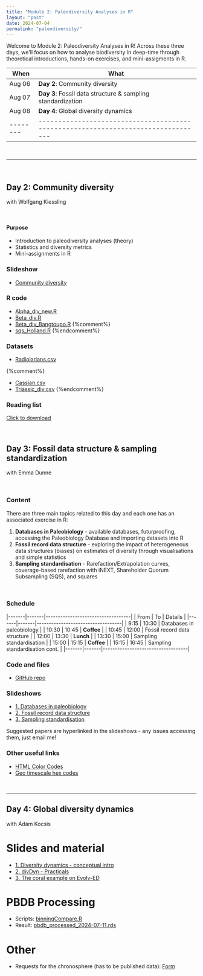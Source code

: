 ```yaml
---
title: "Module 2: Paleodiversity Analyses in R"
layout: "post" 
date: 2024-07-04
permalink: "paleodiversity/"
---
```


Welcome to Module 2: Paleodiversity Analyses in R! Across these three days, we'll focus on how to analyse biodiversity in deep-time through theoretical introductions, hands-on exercises, and mini-assigments in R. 


| When   | What                                                                            |
|--------|---------------------------------------------------------------------------------|
| Aug 06 | **Day 2**: Community diversity                                                  |
| Aug 07 | **Day 3**: Fossil data structure & sampling standardization                     |
| Aug 08 | **Day 4**: Global diversity dynamics                                            |
|--------|---------------------------------------------------------------------------------|

<br>

- - -

<br>

## Day 2: Community diversity
with Wolfgang Kiessling

<br>

#### Purpose
- Introduction to paleodiversity analyses (theory)
- Statistics and diversity metrics
- Mini-assignments in R


### Slideshow
- [Community diversity]({{site.baseurl}}/data/paleodiversity/Day2_Wolfgang/CommunityDiversity2024.pptx)

### R code
- [Alpha_div_new.R]({{site.baseurl}}/data/paleodiversity/Day2_Wolfgang/Alpha_div_new.R)
- [Beta_div.R]({{site.baseurl}}/data/paleodiversity/Day2_Wolfgang/Beta_div.R)
- [Beta_div_Bangtoupo.R]({{site.baseurl}}/data/paleodiversity/Day2_Wolfgang/Beta_div_Bangtoupo.R)
{%comment%}
- [sqs_Holland.R]({{site.baseurl}}/data/paleodiversity/sqs_Holland.R)
{%endcomment%}


### Datasets
- [Radiolarians.csv]({{site.baseurl}}/data/paleodiversity/Day2_Wolfgang/Radiolarians.csv)

{%comment%}
- [Cassian.csv]({{site.baseurl}}/data/paleodiversity/Cassian.csv)
- [Triassic_div.csv]({{site.baseurl}}/data/paleodiversity/Triassic_div.csv)
{%endcomment%}


### Reading list
[Click to download]({{site.baseurl}}/data/paleodiversity/Day2_Wolfgang/ReadingList_Kiessling.docx)

<br>


## Day 3: Fossil data structure & sampling standardization
with Emma Dunne

<br>

### Content

There are three main topics related to this day and each one has an associated exercise in R:

1. **Databases in Paleobiology** - available databases, futurproofing, accessing the Paleobiology Database and importing datasets into R
2. **Fossil record data structure** - exploring the impact of heterogeneous data structures (biases) on estimates of diversity through visualisations and simple statistics
3. **Sampling standardisation** - Rarefaction/Extrapolation curves, coverage-based rarefaction with iNEXT, Shareholder Quorum Subsampling (SQS), and squares

<br>

### Schedule

|-------|-------|-----------------------------------|
| From  | To    | Details                           |
|-------|-------|-----------------------------------|
| 9:15  | 10:30 | Databases in paleobiology         |
| 10:30 | 10:45 | **Coffee**                        |
| 10:45 | 12:00 | Fossil record data structure      |
| 12:00 | 13:30 | **Lunch**                         |
| 13:30 | 15:00 | Sampling standardisation          |
| 15:00 | 15:15 | **Coffee**                        |
| 15:15 | 16:45 | Sampling standardisation cont.    |
|-------|-------|-----------------------------------|

### Code and files
- [GitHub repo](https://github.com/emmadunne/APW_2024)

### Slideshows
- [1. Databases in paleobiology]({{site.baseurl}}/data/paleodiversity/Day3_Emma/01_Databases.pdf)
- [2. Fossil record data structure]({{site.baseurl}}/data/paleodiversity/Day3_Emma/02_Fossil_data.pdf)
- [3. Sampling standardisation]({{site.baseurl}}/data/paleodiversity/Day3_Emma/03_Sampling_standardisation.pdf)

Suggested papers are hyperlinked in the slideshows - any issues accessing them, just email me!

### Other useful links
- [HTML Color Codes](https://htmlcolorcodes.com/)
- [Geo timescale hex codes](https://github.com/crimeacs/Geochronological_Colors/blob/master/Geochronological_scale_HEX.pdf)


<br>


- - -

## Day 4: Global diversity dynamics 
with Ádám Kocsis

# Slides and material
- [1. Diversity dynamics - conceptual intro]({{site.baseurl}}/data/paleodiversity/Day4_Adam/2024-08-08_divDyn_basics.pdf)
- [2. divDyn - Practicals]({{site.baseurl}}/data/paleodiversity/Day4_Adam/divDyn_apw2024.html)
- [3. The coral example on Evolv-ED](https://evolv-ed.net//articles/2023-06-16_corals_divdyn-2.html)


# PBDB Processing
- Scripts: [binningCompare.R]({{site.baseurl}}/data/paleodiversity/Day4_Adam/binningCompare.R)
- Result: [pbdb_processed_2024-07-11.rds](https://www.dropbox.com/scl/fi/h5uw1g8nqrqc0se8f6tjf/pbdb_processed_2024-07-11.rds?rlkey=el5kcxoyhmriccwmykhoa8lcn&st=rni6x0kn&dl=1)

# Other
- Requests for the chronosphere (has to be published data): [Form](https://docs.google.com/forms/d/17C85afiCZfAhD83089yOsBzg8mhJz41frQhjz_tNuuc)

